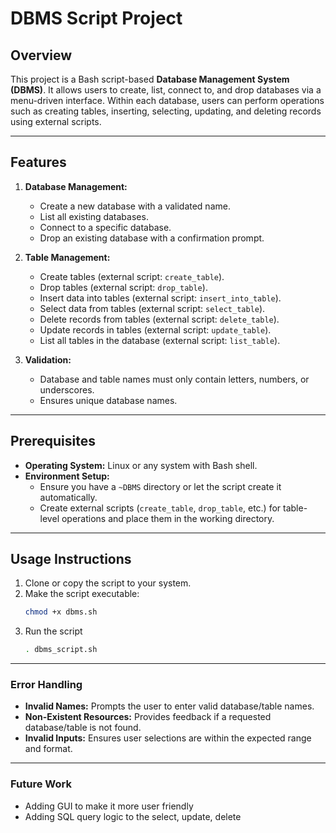 # DBMS Script Project

## Overview

This project is a Bash script-based **Database Management System (DBMS)**. It allows users to create, list, connect to, and drop databases via a menu-driven interface. Within each database, users can perform operations such as creating tables, inserting, selecting, updating, and deleting records using external scripts.

---

## Features

1. **Database Management:**
   - Create a new database with a validated name.
   - List all existing databases.
   - Connect to a specific database.
   - Drop an existing database with a confirmation prompt.

2. **Table Management:**
   - Create tables (external script: `create_table`).
   - Drop tables (external script: `drop_table`).
   - Insert data into tables (external script: `insert_into_table`).
   - Select data from tables (external script: `select_table`).
   - Delete records from tables (external script: `delete_table`).
   - Update records in tables (external script: `update_table`).
   - List all tables in the database (external script: `list_table`).

3. **Validation:**
   - Database and table names must only contain letters, numbers, or underscores.
   - Ensures unique database names.

---

## Prerequisites

- **Operating System:** Linux or any system with Bash shell.
- **Environment Setup:**
  - Ensure you have a `~DBMS` directory or let the script create it automatically.
  - Create external scripts (`create_table`, `drop_table`, etc.) for table-level operations and place them in the working directory.

---

## Usage Instructions

1. Clone or copy the script to your system.
2. Make the script executable:
   ```bash
   chmod +x dbms.sh
3. Run the script
   ```bash
   . dbms_script.sh

---

### Error Handling
- **Invalid Names:** Prompts the user to enter valid database/table names.
- **Non-Existent Resources:** Provides feedback if a requested database/table is not found.
- **Invalid Inputs:** Ensures user selections are within the expected range and format.

---
### Future Work
- Adding GUI to make it more user friendly
- Adding SQL query logic to the select, update, delete




